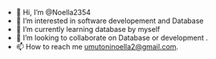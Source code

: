 - 👋 Hi, I’m @Noella2354
- 👀 I’m interested in software developement and Database 
- 🌱 I’m currently learning database by myself 
- 💞️ I’m looking to collaborate on Database or development .
- 📫 How to reach me umutoninoella2@gmail.com.

<!---
Noella2354/Noella2354 is a ✨ special ✨ repository because its `README.md` (this file) appears on your GitHub profile.
You can click the Preview link to take a look at your changes.
--->
